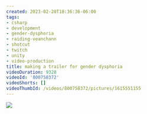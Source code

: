 ```yaml
---
created: 2023-02-20T18:36:36-06:00
tags:
- csharp
- development
- gender-dysphoria
- raiding-veanchann
- shotcut
- twitch
- unity
- video-production
title: making a trailer for gender dysphoria
videoDuration: 9328
videoId: '800758372'
videoShorts: []
videoThumbId: /videos/800758372/pictures/1615551155
---
```


![](20230221003636.jpg)
